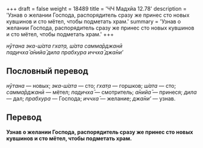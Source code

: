 +++
draft = false
weight = 18489
title = 'ЧЧ Мадхйа 12.78'
description = 'Узнав о желании Господа, распорядитель сразу же принес сто новых кувшинов и сто мётел, чтобы подметать храм.'
summary = 'Узнав о желании Господа, распорядитель сразу же принес сто новых кувшинов и сто мётел, чтобы подметать храм.'
+++

_нӯтана эка-ш́ата гхат̣а, ш́ата самма̄рджанӣ  
пад̣ичха̄ а̄нийа̄ дила прабхура иччха̄ джа̄ни’_

## Пословный перевод

_нӯтана_ — новых; _эка_\-_ш́ата_ — сто; _гхат̣а_ — горшков; _ш́ата_ — сто; _самма̄рджанӣ_ — мётел; _пад̣ичха̄_ — смотритель; _а̄нийа̄_ — принеся; _дила_ — дал; _прабхура_ — Господа; _иччха̄_ — желание; _джа̄ни’_ — узнав.

## Перевод

**Узнав о желании Господа, распорядитель сразу же принес сто новых кувшинов и сто мётел, чтобы подметать храм.**
